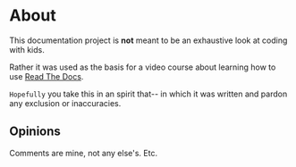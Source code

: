 # About

This documentation project is **not** meant to be an
exhaustive look at coding with kids.

Rather it was used as the basis
for a video course about learning
how to use [Read The Docs](http://readthedocs.org).

`Hopefully` you take this in an spirit that--
in which it was written and pardon any
exclusion or inaccuracies.

## Opinions
Comments are mine, not any else's. Etc.